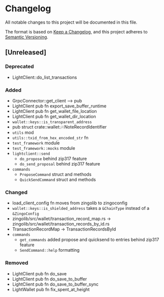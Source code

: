 # Changelog

All notable changes to this project will be documented in this file.

The format is based on [Keep a Changelog](https://keepachangelog.com/en/1.0.0/),
and this project adheres to [Semantic Versioning](https://semver.org/spec/v2.0.0.html).

## [Unreleased]

### Deprecated

- LightClient::do_list_transactions

### Added

- GrpcConnector::get_client --> pub
- LightClient pub fn export_save_buffer_runtime
- LightClient pub fn get_wallet_file_location
- LightClient pub fn get_wallet_dir_location
- `wallet::keys::is_transparent_address`
- pub struct crate::wallet::notes::NoteRecordIdentifier
- `utils` mod
- `utils::txid_from_hex_encoded_str` fn
- `test_framework` module
- `test_framework::mocks` module
- `lightclient::send`
  - `do_propose` behind zip317 feature
  - `do_send_proposal` behind zip317 feature
- `commands`
  - `ProposeCommand` struct and methods
  - `QuickSendCommand` struct and methods

### Changed

- load_client_config fn moves from zingolib to zingoconfig
- `wallet::keys::is_shielded_address` takes a `&ChainType` instead of a `&ZingoConfig`
- zingolib/src/wallet/transaction_record_map.rs -> zingolib/src/wallet/transaction_records_by_id.rs
- TransactionRecordMap -> TransactionRecordsById
- `commands`
  - `get_commands` added propose and quicksend to entries behind zip317 feature
  - `SendCommand::help` formatting

### Removed

- LightClient pub fn do_save
- LightClient pub fn do_save_to_buffer
- LightClient pub fn do_save_to_buffer_sync
- LightWallet pub fn fix_spent_at_height
